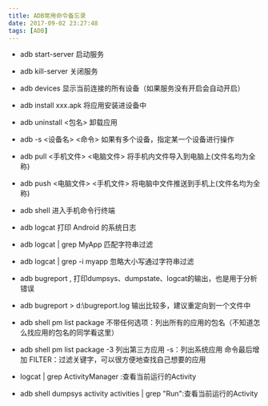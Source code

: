 ```yaml
---
title: ADB常用命令备忘录
date: 2017-09-02 23:27:48
tags: [ADB]
---
```


* adb start-server	启动服务

* adb kill-server	关闭服务

* adb devices	显示当前连接的所有设备（如果服务没有开启会自动开启）

* adb install xxx.apk	将应用安装进设备中

* adb uninstall <包名>	卸载应用

* adb -s <设备名> <命令>	如果有多个设备，指定某一个设备进行操作

* adb pull <手机文件> <电脑文件>	将手机内文件导入到电脑上(文件名均为全称)

* adb push <电脑文件> <手机文件>	将电脑中文件推送到手机上(文件名均为全称)

* adb shell	进入手机命令行终端

* adb logcat  打印 Android 的系统日志

* adb logcat | grep MyApp 匹配字符串过滤
* adb logcat | grep -i myapp 忽略大小写通过字符串过滤

* adb bugreport , 打印dumpsys、dumpstate、logcat的输出，也是用于分析错误

* adb bugreport > d:\bugreport.log  输出比较多，建议重定向到一个文件中

* adb shell pm list package	不带任何选项：列出所有的应用的包名（不知道怎么找应用的包名的同学看这里）

* adb shell pm list package -3	列出第三方应用	-s：列出系统应用	命令最后增加 FILTER：过滤关键字，可以很方便地查找自己想要的应用


* logcat | grep ActivityManager :查看当前运行的Activity
* adb shell dumpsys activity activities | grep "Run":查看当前运行的Activity 
